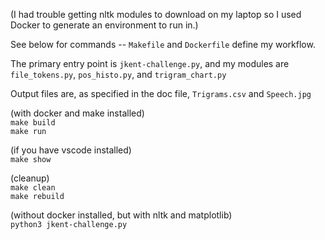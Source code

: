 (I had trouble getting nltk modules to download on my laptop so I used Docker to generate an environment to run in.)

See below for commands -- `Makefile` and `Dockerfile` define my workflow.

The primary entry point is `jkent-challenge.py`, and my modules are `file_tokens.py`, `pos_histo.py`, and `trigram_chart.py`

Output files are, as specified in the doc file, `Trigrams.csv` and `Speech.jpg`

(with docker and make installed)  
`make build`  
`make run`  
  
(if you have vscode installed)  
`make show`  

(cleanup)  
`make clean`  
`make rebuild`  
  
(without docker installed, but with nltk and matplotlib)  
`python3 jkent-challenge.py`  
